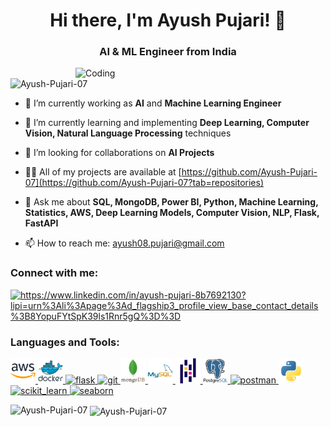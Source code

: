 <!--
**Ayush-Pujari-07/Ayush-Pujari-07** is a ✨ _special_ ✨ repository because its `README.md` (this file) appears on your GitHub profile.

Here are some ideas to get you started:

- 🔭 I’m currently working on ...
- 🌱 I’m currently learning ...
- 👯 I’m looking to collaborate on ...
- 🤔 I’m looking for help with ...
- 💬 Ask me about ...
- 📫 How to reach me: ...
- 😄 Pronouns: ...
- ⚡ Fun fact: ...
-->
<h1 align="center">Hi there, I'm Ayush Pujari! 👋</h1>
<h3 align="center">AI & ML Engineer from India</h3>

<img align="right" alt="Coding" width="400" src="https://img.freepik.com/premium-photo/animated-cute-robot-great-design-any-purposes-cartoon-realistic-bot-animal-character-design-internet-communication-comic-drawing-cute-character-design-comic-background_155807-8709.jpg?w=1060">

<p align="left"> <img src="https://komarev.com/ghpvc/?username=Ayush-Pujari-07&label=Profile%20views&color=0e75b6&style=flat" alt="Ayush-Pujari-07" /></p>

- 🔭 I’m currently working as **AI** and **Machine Learning Engineer**

- 🌱 I’m currently learning and implementing **Deep Learning, Computer Vision, Natural Language Processing** techniques

- 🤝 I’m looking for collaborations on **AI Projects**

- 👨‍💻 All of my projects are available at [https://github.com/Ayush-Pujari-07](https://github.com/Ayush-Pujari-07?tab=repositories)

- 💬 Ask me about **SQL, MongoDB, Power BI, Python, Machine Learning, Statistics, AWS, Deep Learning Models, Computer Vision, NLP, Flask, FastAPI**

- 📫 How to reach me: [ayush08.pujari@gmail.com](mailto:ayush08.pujari@gmail.com)

<h3 align="left">Connect with me:</h3>
<p align="left">
<a href="https://www.linkedin.com/in/ayush-pujari-8b7692130/" target="blank"><img align="center" src="https://raw.githubusercontent.com/rahuldkjain/github-profile-readme-generator/master/src/images/icons/Social/linked-in-alt.svg" alt="https://www.linkedin.com/in/ayush-pujari-8b7692130?lipi=urn%3Ali%3Apage%3Ad_flagship3_profile_view_base_contact_details%3B8YopuFYtSpK39ls1Rnr5gQ%3D%3D" height="30" width="40" /></a>
</p>

<h3 align="left">Languages and Tools:</h3>
<p align="left"> <a href="https://aws.amazon.com" target="_blank" rel="noreferrer"> <img src="https://raw.githubusercontent.com/devicons/devicon/master/icons/amazonwebservices/amazonwebservices-original-wordmark.svg" alt="aws" width="40" height="40"/> </a> <a href="https://www.docker.com/" target="_blank" rel="noreferrer"> <img src="https://raw.githubusercontent.com/devicons/devicon/master/icons/docker/docker-original-wordmark.svg" alt="docker" width="40" height="40"/> </a> <a href="https://flask.palletsprojects.com/" target="_blank" rel="noreferrer"> <img src="https://www.vectorlogo.zone/logos/pocoo_flask/pocoo_flask-icon.svg" alt="flask" width="40" height="40"/> </a> <a href="https://git-scm.com/" target="_blank" rel="noreferrer"> <img src="https://www.vectorlogo.zone/logos/git-scm/git-scm-icon.svg" alt="git" width="40" height="40"/> </a> <a href="https://www.mongodb.com/" target="_blank" rel="noreferrer"> <img src="https://raw.githubusercontent.com/devicons/devicon/master/icons/mongodb/mongodb-original-wordmark.svg" alt="mongodb" width="40" height="40"/> </a> <a href="https://www.mysql.com/" target="_blank" rel="noreferrer"> <img src="https://raw.githubusercontent.com/devicons/devicon/master/icons/mysql/mysql-original-wordmark.svg" alt="mysql" width="40" height="40"/> </a> <a href="https://pandas.pydata.org/" target="_blank" rel="noreferrer"> <img src="https://raw.githubusercontent.com/devicons/devicon/2ae2a900d2f041da66e950e4d48052658d850630/icons/pandas/pandas-original.svg" alt="pandas" width="40" height="40"/> </a> <a href="https://www.postgresql.org" target="_blank" rel="noreferrer"> <img src="https://raw.githubusercontent.com/devicons/devicon/master/icons/postgresql/postgresql-original-wordmark.svg" alt="postgresql" width="40" height="40"/> </a> <a href="https://postman.com" target="_blank" rel="noreferrer"> <img src="https://www.vectorlogo.zone/logos/getpostman/getpostman-icon.svg" alt="postman" width="40" height="40"/> </a> <a href="https://www.python.org" target="_blank" rel="noreferrer"> <img src="https://raw.githubusercontent.com/devicons/devicon/master/icons/python/python-original.svg" alt="python" width="40" height="40"/> </a> <a href="https://scikit-learn.org/" target="_blank" rel="noreferrer"> <img src="https://upload.wikimedia.org/wikipedia/commons/0/05/Scikit_learn_logo_small.svg" alt="scikit_learn" width="40" height="40"/> </a> <a href="https://seaborn.pydata.org/" target="_blank" rel="noreferrer"> <img src="https://seaborn.pydata.org/_images/logo-mark-lightbg.svg" alt="seaborn" width="40" height="40"/> </a> </p>

<p><img align="left" src="https://github-readme-stats.vercel.app/api/top-langs?username=Ayush-Pujari-07&show_icons=true&locale=en&layout=compact" alt="Ayush-Pujari-07" /></p>

<p>&nbsp;<img align="center" src="https://github-readme-stats.vercel.app/api?username=Ayush-Pujari-07&show_icons=true&locale=en" alt="Ayush-Pujari-07" /></p>
